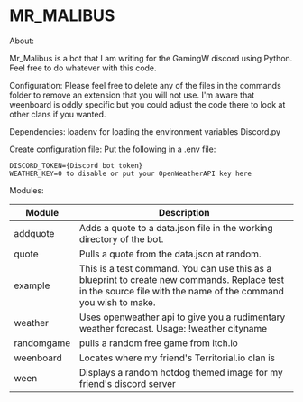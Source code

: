 # MR_MALIBUS


About:

Mr_Malibus is a bot that I am writing for the GamingW discord using Python.
Feel free to do whatever with this code.



Configuration:
Please feel free to delete any of the files in the commands folder to remove an extension that you will not use.
I'm aware that weenboard is oddly specific but you could adjust the code there to look at other clans if you wanted.

Dependencies:
loadenv for loading the environment variables
Discord.py

Create configuration file:
Put the following in a .env file:
```
DISCORD_TOKEN={Discord bot token}
WEATHER_KEY=0 to disable or put your OpenWeatherAPI key here
```

Modules:

|  Module | Description   |
| ------------ | ------------ |
|  addquote  | Adds a quote to a data.json file in the working directory of the bot.    |
|  quote   | Pulls a quote from the data.json at random.  |
|  example  | This is a test command. You can use this as a blueprint to create new commands. Replace test in the source file with the name of the command you wish to make. |
| weather |  Uses openweather api to give you a rudimentary weather forecast. Usage: !weather cityname |
| randomgame | pulls a random free game from itch.io |
| weenboard | Locates where my friend's Territorial.io clan is|
| ween | Displays a random hotdog themed image for my friend's discord server |



